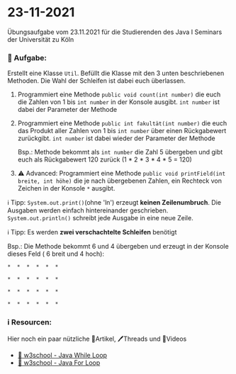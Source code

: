 # 23-11-2021
Übungsaufgabe vom 23.11.2021 für die Studierenden des Java I Seminars der Universität zu Köln


### 📝 Aufgabe:

Erstellt eine Klasse ```Util```. Befüllt die Klasse mit den 3 unten beschriebenen Methoden. Die Wahl der Schleifen ist dabei euch überlassen.

1. Programmiert eine Methode ```public void count(int number)``` die euch die Zahlen von 1 bis ```int number``` in der Konsole ausgibt.  ```int number``` ist dabei der Parameter der Methode

2. Programmiert eine Methode ```public int fakultät(int number)``` die euch das Produkt aller Zahlen von 1  bis ```int number``` über einen Rückgabewert zurückgibt. ```int number``` ist dabei wieder der Parameter der Methode
   
   Bsp.: Methode bekommt als ```int number``` die Zahl 5 übergeben und gibt euch als Rückgabewert 120 zurück (1 * 2 * 3 * 4 * 5 = 120)
 
3. ⚠️ Advanced: Programmiert eine Methode ```public void printField(int breite, int höhe)``` die je nach übergebenen Zahlen, ein Rechteck von Zeichen in der Konsole ```*``` ausgibt.

 ℹ️ Tipp: ```System.out.print()```(ohne 'ln') erzeugt **keinen Zeilenumbruch**. Die Ausgaben werden einfach hintereinander geschrieben.
```System.out.println()``` schreibt jede Ausgabe in eine neue Zeile.

 ℹ️ Tipp: Es werden **zwei verschachtelte Schleifen** benötigt

Bsp.: Die Methode bekommt 6 und 4 übergeben und erzeugt in der Konsole dieses Feld ( 6 breit und 4 hoch):

```*  *  *  *  *  * ```

```*  *  *  *  *  * ```

```*  *  *  *  *  * ```

```*  *  *  *  *  * ```





### ℹ️ Resourcen:
Hier noch ein paar nützliche 📃Artikel, 🖊️Threads und 🎥Videos

- [📃  w3school - Java While Loop](https://www.w3schools.com/java/java_while_loop.asp)
- [📃 w3school - Java For Loop](https://www.w3schools.com/java/java_for_loop.asp)
